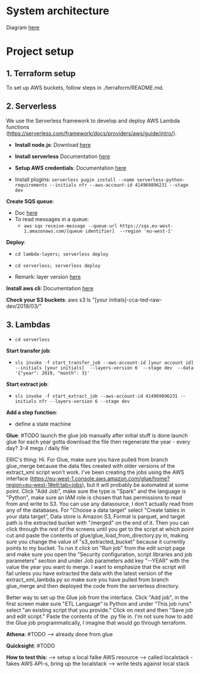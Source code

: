 # System architecture

Diagram [here](https://docs.google.com/drawings/d/1mLhY9xiNVu2kDNetq86GDVVuERsA6yTmXaHhlLxCL_c/edit)

# Project setup

## 1. Terraform setup

To set up AWS buckets, follow steps in ./terraform/README.md.

## 2. Serverless

We use the Serverless framework to develop and deploy AWS Lambda functions (https://serverless.com/framework/docs/providers/aws/guide/intro/).

* **Install node.js**: Download [here](https://nodejs.org/en/download/)

* **Install serverless** Documentation [here](https://serverless.com/framework/docs/providers/aws/guide/installation/)

* **Setup AWS credentials**: Documentation [here](https://serverless.com/framework/docs/providers/aws/guide/credentials/)

* Install plugins: `serverless pugin install --name serverless-python-requirements --initials nfr --aws-account-id 414969896231 --stage dev`

**Create SQS queue**:
* Doc [here](https://docs.aws.amazon.com/AWSSimpleQueueService/latest/SQSDeveloperGuide/sqs-create-queue.html)
* To read messages in a queue:
    * `aws sqs receive-message --queue-url https://sqs.eu-west-1.amazonaws.com/[queue identifier] 
--region 'eu-west-1'`


**Deploy**:
* `cd lambda-layers; serverless deploy`
* `cd serverless; serverless deploy`

* Remark: layer version [here](https://eu-west-1.console.aws.amazon.com/lambda/home?region=eu-west-1#/layers)

**Install aws cli**:
Documentation [here](https://docs.aws.amazon.com/cli/latest/userguide/install-macos.html)

**Check your S3 buckets**:
 aws s3 ls "[your initials]-cca-ted-raw-dev/2019/03/"

## 3. Lambdas
* `cd serverless`

**Start transfer job**:
* `sls invoke -f start_transfer_job --aws-account-id [your account id] 
                                 --initials [your initials] 
                                 --layers-version 6 
                                 --stage dev 
                                 --data '{"year": 2019, "month": 3}'`

**Start extract job**:
* `sls invoke -f start_extract_job --aws-account-id 414969896231 --initials nfr --layers-version 6 --stage dev`

**Add a step function**:
- define a state machine

**Glue**:
#TODO
launch the glue job manually after initial stuff is done
launch glue for each year
gotta download the file
then regenerate the year - every day?
3-4 megs / daily file

ERIC's thing:
Hi. For Glue, make sure you have pulled from branch glue_merge because the data files created with older versions of the extract_xml script won't work. I've been creating the jobs using the AWS interface (https://eu-west-1.console.aws.amazon.com/glue/home?region=eu-west-1#etl:tab=jobs), but it will probably be automated at some point. Click "Add Job", make sure the type is "Spark" and the language is "Python", make sure an IAM role is chosen that has permissions to read from and write to S3. You can use any datasource, I don't actually read from any of the databases. For "Choose a data target" select "Create tables in your data target", Data store is Amazon S3, Format is parquet, and target path is the extracted bucket with "/merged" on the end of it. Then you can click through the rest of the screens until you get to the script at which point cut and paste the contents of glue/glue_load_from_directory.py in, making sure you change the value of "s3_extracted_bucket" because it currently points to my bucket.
To run it click on "Run job" from the edit script page and make sure you open the "Security configuration, script libraries and job parameters" section and under Job parameters add key "--YEAR" with the value the year you want to merge.
I want to emphasize that the script will fail unless you have extracted the data with the latest version of the extract_xml_lambda.py so make sure you have pulled from branch glue_merge and then deployed the code from the serverless directory.

Better way to set up the Glue job from the interface. Click "Add job", in the first screen make sure "ETL Language" is Python and under "This job runs" select "an existing script that you provide." Click on next and then "Save job and edit script." Paste the contents of the .py file in. I'm not sure how to add the Glue job programmatically, I imagine that would go through terraform.

**Athena**:
#TODO
--> already done from glue

**Quicksight**:
#TODO

**How to test this**:
--> setup a local falke AWS resource
--> called localstack - fakes AWS API-s, bring up the localstack
--> write tests against local stack
